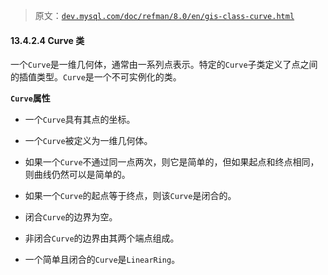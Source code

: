 > 原文：[`dev.mysql.com/doc/refman/8.0/en/gis-class-curve.html`](https://dev.mysql.com/doc/refman/8.0/en/gis-class-curve.html)

#### 13.4.2.4 Curve 类

一个`Curve`是一维几何体，通常由一系列点表示。特定的`Curve`子类定义了点之间的插值类型。`Curve`是一个不可实例化的类。

**`Curve`属性**

+   一个`Curve`具有其点的坐标。

+   一个`Curve`被定义为一维几何体。

+   如果一个`Curve`不通过同一点两次，则它是简单的，但如果起点和终点相同，则曲线仍然可以是简单的。

+   如果一个`Curve`的起点等于终点，则该`Curve`是闭合的。

+   闭合`Curve`的边界为空。

+   非闭合`Curve`的边界由其两个端点组成。

+   一个简单且闭合的`Curve`是`LinearRing`。
